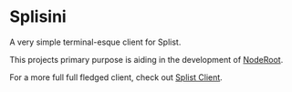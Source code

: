 # Splisini
A very simple terminal-esque client for Splist.

This projects primary purpose is aiding in the development of [NodeRoot](https://github.com/Splist/noderoot). 

For a more full full fledged client, check out [Splist Client](https://github.com/Splist/splistclient).
